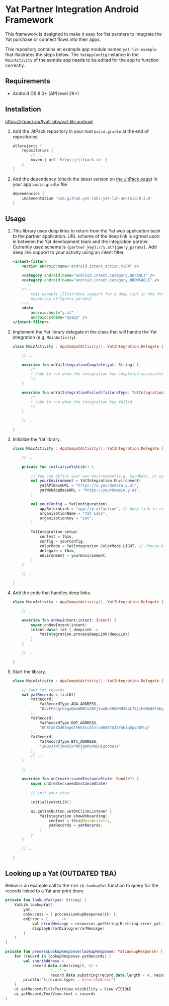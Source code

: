 # Yat Partner Integration Android Framework

This framework is designed to make it easy for Yat partners to integrate the Yat purchase or connect flows into their apps.

This repository contains an example app module named `yat-lib-example` that illustrates the steps below. The `YatAppConfig` instance in the `MainActivity` of the sample app needs to be edited for the app to function correctly.

## Requirements

- Android OS 8.0+ (API level 26+)

## Installation

https://jitpack.io/#yat-labs/yat-lib-android

1. Add the JitPack repository in your root `build.gradle` at the end of repositories:

    ```gradle
    allprojects {
        repositories {
            // ...
            maven { url 'https://jitpack.io' }
        }
    }
    ```

2. Add the dependency (check the latest version on [the JitPack page](https://jitpack.io/#yat-labs/yat-lib-android)) in your app `build.gradle` file

    ```gradle
    dependencies {
        implementation 'com.github.yat-labs:yat-lib-android:0.2.8'
    }
   ```

## Usage

1. This library uses deep links to return from the Yat web application back to the partner application. URL scheme of the deep link is agreed upon in between the Yat development team and the integration partner. Currently used scheme is `{partner_key}://y.at?{query_params}`. Add deep link support to your activity using an intent filter.

    ```xml
    <intent-filter>
        <action android:name="android.intent.action.VIEW" />

        <category android:name="android.intent.category.DEFAULT" />
        <category android:name="android.intent.category.BROWSABLE" />

        <!--
            this example illustrates support for a deep link in the format
            myapp://y.at?{query_params}
        -->
        <data
            android:host="y.at"
            android:scheme="myapp" />
    </intent-filter>
    ```

2. Implement the Yat library delegate in the class that will handle the Yat integration (e.g. `MainActivity`).

    ```kotlin
    class MainActivity : AppCompatActivity(), YatIntegration.Delegate {

        // ...

        override fun onYatIntegrationComplete(yat: String) {
            /*
            * Code to run when the integration has completed successfully.
            */
        }

        override fun onYatIntegrationFailed(failureType: YatIntegration.FailureType) {
            /*
            * Code to run when the integration has failed.
            */
        }

        // ...

    }
    ```

3. Initialize the Yat library.

    ```kotlin
    class MainActivity : AppCompatActivity(), YatIntegration.Delegate {

        // ...

        private fun initializeYatLib() {
            
            // You can define your own environment(e.g. SandBox), or use the default Production one ("https://y.at/")
            val yourEnvironment = YatIntegration.Environment(
                yatAPIBaseURL = "https://a.yourdomain.y.at",
                yatWebAppBaseURL = "https://yourdomain.y.at",
            )
   
            val yourConfig = YatConfiguration(
                appReturnLink = "app://y.at?action", // deep link to return to the app
                organizationName = "Yat Labs",
                organizationKey = "yat",
            )
   
            YatIntegration.setup(
                context = this,
                config = yourConfig,
                colorMode = YatIntegration.ColorMode.LIGHT, // Choose between LIGHT and DARK
                delegate = this,
                environment = yourEnvironment,
            )
        }

        // ...

    }
    ```

4. Add the code that handles deep links.

    ```kotlin
    class MainActivity : AppCompatActivity(), YatIntegration.Delegate {

        // ...

        override fun onNewIntent(intent: Intent) {
            super.onNewIntent(intent)
            intent.data?.let { deepLink ->
                YatIntegration.processDeepLink(deepLink)
            }
        }

        // ...

    }
    ```

5. Start the library.

    ```kotlin
    class MainActivity : AppCompatActivity(), YatIntegration.Delegate {
   
        // Your Yat records
        val yatRecords = listOf(
            YatRecord(
                YatRecordType.ADA_ADDRESS,
                "DdzFFzCqrhsgwQmeWNBTsG8VjYunBLK9GNR93GSLTGj1FeMm8kFoby2cTHxEHBEraHQXmgTtFGz7fThjDRNNvwzcaw6fQdkYySBneRas"
            ),
            YatRecord(
                YatRecordType.DOT_ADDRESS,
                "GC8fuEZG4E5epGf5KGXtcDfvrc6HXE7GJ5YnbiqSpqdQYLg"
            ),
            YatRecord(
                YatRecordType.BTC_ADDRESS,
                "1NDyJtNTjmwk5xPNhjgAMu4HDHigtobu1s"
            ),
            // ...
        )
        
        // ...

        override fun onCreate(savedInstanceState: Bundle?) {
            super.onCreate(savedInstanceState)
            
            // init your view  ...
   
            initializeYatLib()
   
            ui.getYatButton.setOnClickListener {
                YatIntegration.showOnboarding(
                    context = this@MainActivity,
                    yatRecords = yatRecords,
                )
            }
        }

        // ...

    }
    ```

## Looking up a Yat (OUTDATED TBA)

Below is an example call to the `YatLib.lookupYat` function to query for the records linked to a Yat and print them.

```kotlin
private fun lookupYat(yat: String) {
    YatLib.lookupYat(
        yat,
        onSuccess = { processLookupResponse(it) },
        onError = { _, _ ->
            val errorMessage = resources.getString(R.string.error_yat_lookup)
            displayErrorDialog(errorMessage)
        }
    )
}

private fun processLookupResponse(lookupResponse: YatLookupResponse) {
    for (record in lookupResponse.yatRecords) {
        val shortAddress =
            record.data.substring(0, 4) +
                    "..." +
                    record.data.substring(record.data.length - 4, record.data.length)
        println("${record.type} : $shortAddress")
    }
    ui.yatRecordsTitleTextView.visibility = View.VISIBLE
    ui.yatRecordsTextView.text = records
}
```
